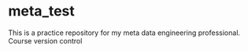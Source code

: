 # meta_test
This is a practice repository for my meta data engineering professional. Course version control
